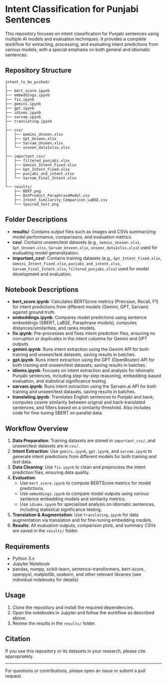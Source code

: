 # Intent Classification for Punjabi Sentences

This repository focuses on intent classification for Punjabi sentences using multiple AI models and evaluation techniques. It provides a complete workflow for extracting, processing, and evaluating intent predictions from various models, with a special emphasis on both general and idiomatic sentences.

## Repository Structure

```
intent_to_be_pushed/
│
├── bert_score.ipynb
├── embeddings.ipynb
├── fix.ipynb
├── gemini.ipynb
├── gpt.ipynb
├── idioms.ipynb
├── sarvam.ipynb
├── translating.ipynb
│
├── csv/
│   ├── Gemini_Unseen.xlsx
│   ├── Gpt_Unseen.xlsx
│   ├── Sarvam_Unseen.xlsx
│   └── unseen_data1xlsx.xlsx
│
├── important_csv/
│   ├── filtered_punjabi.xlsx
│   ├── Gemini_Intent_Fixed.xlsx
│   ├── Gpt_Intent_Fixed.xlsx
│   ├── punjabi_and_intent.xlsx
│   └── Sarvam_Final_Intent.xlsx
│
└── results/
    ├── BERT.png
    ├── DotProduct_ParaphraseModel.csv
    ├── Intent_Similarity_Comparison_LaBSE.csv
    └── tpaired_test.png
```

## Folder Descriptions

- **results/**: Contains output files such as images and CSVs summarizing model performance, comparisons, and evaluation metrics.
- **csv/**: Contains unseen/test datasets (e.g., `Gemini_Unseen.xlsx`, `Gpt_Unseen.xlsx`, `Sarvam_Unseen.xlsx`, `unseen_data1xlsx.xlsx`) used for evaluating model generalization.
- **important_csv/**: Contains training datasets (e.g., `Gpt_Intent_Fixed.xlsx`, `Gemini_Intent_Fixed.xlsx`, `punjabi_and_intent.xlsx`, `Sarvam_Final_Intent.xlsx`, `filtered_punjabi.xlsx`) used for model development and evaluation.

## Notebook Descriptions

- **bert_score.ipynb**: Calculates BERTScore metrics (Precision, Recall, F1) for intent predictions from different models (Gemini, GPT, Sarvam) against ground truth.
- **embeddings.ipynb**: Compares model predictions using sentence embeddings (SBERT, LaBSE, Paraphrase models), computes distances/similarities, and ranks models.
- **fix.ipynb**: Pre-processes and fixes intent prediction files, ensuring no corruption or duplicates in the intent columns for Gemini and GPT outputs.
- **gemini.ipynb**: Runs intent extraction using the Gemini API for both training and unseen/test datasets, saving results in batches.
- **gpt.ipynb**: Runs intent extraction using the GPT (OpenRouter) API for both training and unseen/test datasets, saving results in batches.
- **idioms.ipynb**: Focuses on intent extraction and analysis for idiomatic Punjabi sentences, including step-by-step reasoning, embedding-based evaluation, and statistical significance testing.
- **sarvam.ipynb**: Runs intent extraction using the Sarvam.ai API for both training and unseen/test datasets, saving results in batches.
- **translating.ipynb**: Translates English sentences to Punjabi and back, computes cosine similarity between original and back-translated sentences, and filters based on a similarity threshold. Also includes code for fine-tuning SBERT on parallel data.

## Workflow Overview

1. **Data Preparation**: Training datasets are stored in `important_csv/`, and unseen/test datasets are in `csv/`.
2. **Intent Extraction**: Use `gemini.ipynb`, `gpt.ipynb`, and `sarvam.ipynb` to generate intent predictions from different models for both training and test data.
3. **Data Cleaning**: Use `fix.ipynb` to clean and preprocess the intent prediction files, ensuring data quality.
4. **Evaluation**:
    - Use `bert_score.ipynb` to compute BERTScore metrics for model predictions.
    - Use `embeddings.ipynb` to compare model outputs using various sentence embedding models and similarity metrics.
    - Use `idioms.ipynb` for specialized analysis on idiomatic sentences, including statistical significance testing.
5. **Translation & Augmentation**: Use `translating.ipynb` for data augmentation via translation and for fine-tuning embedding models.
6. **Results**: All evaluation outputs, comparison plots, and summary CSVs are saved in the `results/` folder.

## Requirements
- Python 3.x
- Jupyter Notebook
- pandas, numpy, scikit-learn, sentence-transformers, bert-score, openpyxl, matplotlib, seaborn, and other relevant libraries (see individual notebooks for details)

## Usage
1. Clone the repository and install the required dependencies.
2. Open the notebooks in Jupyter and follow the workflow as described above.
3. Review the results in the `results/` folder.

## Citation
If you use this repository or its datasets in your research, please cite appropriately.

---

For questions or contributions, please open an issue or submit a pull request. 